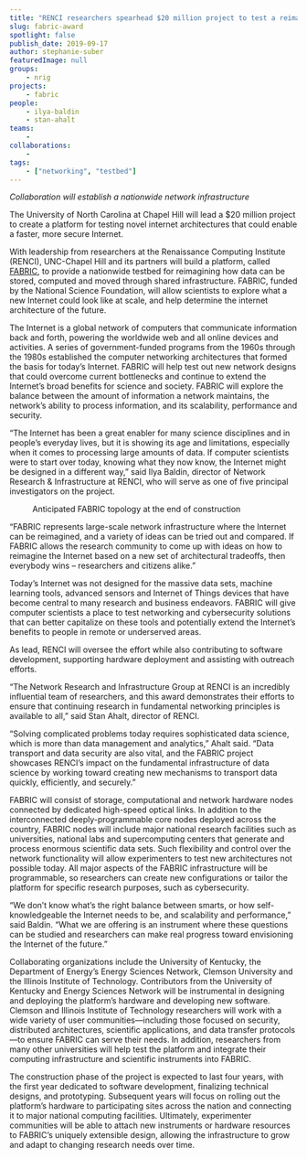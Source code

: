 ```yaml
---
title: "RENCI researchers spearhead $20 million project to test a reimagined Internet"
slug: fabric-award
spotlight: false
publish_date: 2019-09-17
author: stephanie-suber
featuredImage: null
groups:
    - nrig
projects:
    - fabric
people:
    - ilya-baldin
    - stan-ahalt 
teams: 
    - 
collaborations:
    - 
tags:
    - ["networking", "testbed"]
---
```

<!-- wp:paragraph {"align":"center"} -->
<p class="has-text-align-center"><em>Collaboration will establish a nationwide network infrastructure</em></p>
<!-- /wp:paragraph -->

<!-- wp:paragraph -->
<p>The University of
North Carolina at Chapel Hill will lead a $20
million project to create a platform for testing novel
internet architectures that could enable a faster, more secure
Internet. 
</p>
<!-- /wp:paragraph -->

<!-- wp:paragraph -->
<p>With leadership from
researchers at the Renaissance Computing Institute (RENCI),
UNC-Chapel Hill and its partners will build a platform, called
<a href="http://www.fabric-testbed.net/">FABRIC</a>,
to provide a nationwide testbed for reimagining how data can be
stored, computed and moved through shared infrastructure. FABRIC,
funded by the National Science Foundation, will allow scientists to
explore what a new Internet could look like at scale, and help
determine the internet architecture of the future. 
</p>
<!-- /wp:paragraph -->

<!-- wp:more -->
<!--more-->
<!-- /wp:more -->

<!-- wp:paragraph -->
<p>The Internet is a
global network of computers that communicate information back and
forth, powering the worldwide web and all online devices and
activities. A series of government-funded programs from the 1960s
through the 1980s established the computer networking architectures
that formed the basis for today’s Internet. FABRIC will help test
out new network designs that could overcome current bottlenecks and
continue to extend the Internet’s broad benefits for science and
society. FABRIC will explore the balance between the amount of
information a network maintains, the network’s ability to process
information, and its scalability, performance and security. 
</p>
<!-- /wp:paragraph -->

<!-- wp:paragraph -->
<p>“The Internet has
been a great enabler for many science disciplines and in people’s
everyday lives, but it is showing its age and limitations, especially
when it comes to processing large amounts of data. If computer
scientists were to start over today, knowing what they now know, the
Internet might be designed in a different way,” said Ilya Baldin,
director of Network Research &amp; Infrastructure at RENCI, who will
serve as one of five principal investigators on the project. 
</p>
<!-- /wp:paragraph -->

<!-- wp:image {"id":18381} -->
<figure class="wp-block-image"><img src="https://renci.org/wp-content/uploads/2019/09/FABRIC_map_with_logos-1024x806.png" alt="" class="wp-image-18381"/><figcaption>Anticipated  FABRIC topology at the end of construction</figcaption></figure>
<!-- /wp:image -->

<!-- wp:paragraph -->
<p>“FABRIC represents
large-scale network infrastructure where the Internet can be
reimagined, and a variety of ideas can be tried out and compared. If
FABRIC allows the research community to come up with ideas on how to
reimagine the Internet based on a new set of architectural tradeoffs,
then everybody wins – researchers and citizens alike.”</p>
<!-- /wp:paragraph -->

<!-- wp:paragraph -->
<p>Today’s Internet
was not designed for the massive data sets, machine learning tools,
advanced sensors and Internet of Things devices that have become
central to many research and business endeavors. FABRIC will give
computer scientists a place to test networking and cybersecurity
solutions that can better capitalize on these tools and potentially
extend the Internet’s benefits to people in remote or underserved
areas. 
</p>
<!-- /wp:paragraph -->

<!-- wp:paragraph -->
<p>As lead, RENCI will
oversee the effort while also contributing to software development,
supporting hardware deployment and assisting with outreach efforts. 
</p>
<!-- /wp:paragraph -->

<!-- wp:paragraph -->
<p>“The Network
Research and Infrastructure Group at RENCI is an incredibly
influential team of researchers, and this award demonstrates their
efforts to ensure that continuing research in fundamental networking
principles is available to all,” said Stan Ahalt, director of
RENCI. 
</p>
<!-- /wp:paragraph -->

<!-- wp:paragraph -->
<p>“Solving
complicated problems today requires sophisticated data science, which
is more than data management and analytics,” Ahalt said. “Data
transport and data security are also vital, and the FABRIC project
showcases RENCI’s impact on the fundamental infrastructure of data
science by working toward creating new mechanisms to transport data
quickly, efficiently, and securely.”</p>
<!-- /wp:paragraph -->

<!-- wp:paragraph -->
<p>FABRIC will consist
of storage, computational and network hardware nodes connected by
dedicated high-speed optical links. In addition to the interconnected
deeply-programmable core nodes deployed across the country, FABRIC
nodes will include major national research facilities such as
universities, national labs and supercomputing centers that generate
and process enormous scientific data sets. Such flexibility and
control over the network functionality will allow experimenters to
test new architectures not possible today. All major aspects of the
FABRIC infrastructure will be programmable, so researchers can create
new configurations or tailor the platform for specific research
purposes, such as cybersecurity. 
</p>
<!-- /wp:paragraph -->

<!-- wp:paragraph -->
<p>“We don’t know
what’s the right balance between smarts, or how self-knowledgeable
the Internet needs to be, and scalability and performance,” said
Baldin. “What we are offering is an instrument where these
questions can be studied and researchers can make real progress
toward envisioning the Internet of the future.”</p>
<!-- /wp:paragraph -->

<!-- wp:paragraph -->
<p>
Collaborating organizations include the University of Kentucky, the
Department of Energy’s Energy Sciences Network, Clemson University
and the Illinois Institute of Technology. Contributors from the
University of Kentucky and Energy Sciences Network will be
instrumental in designing and deploying the platform’s hardware and
developing new software. Clemson and Illinois Institute of Technology
researchers will work with a wide variety of user
communities—including those focused on security, distributed
architectures, scientific applications, and data transfer
protocols—to ensure FABRIC can serve their needs. In addition,
researchers from many other universities will help test the platform
and integrate their computing infrastructure and scientific
instruments into FABRIC. 
</p>
<!-- /wp:paragraph -->

<!-- wp:paragraph -->
<p>The construction
phase of the project is expected to last four years, with the first
year dedicated to software development, finalizing technical designs,
and prototyping. Subsequent years will focus on rolling out the
platform’s hardware to participating sites across the nation and
connecting it to major national computing facilities. Ultimately,
experimenter communities will be able to attach new instruments or
hardware resources to FABRIC’s uniquely extensible design, allowing
the infrastructure to grow and adapt to changing research needs over
time.</p>
<!-- /wp:paragraph -->
